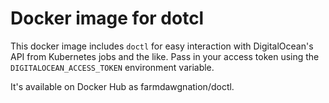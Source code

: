 # Docker image for dotcl

This docker image includes `doctl` for easy interaction with DigitalOcean's API
from Kubernetes jobs and the like. Pass in your access token using the
`DIGITALOCEAN_ACCESS_TOKEN` environment variable.

It's available on Docker Hub as farmdawgnation/doctl.
